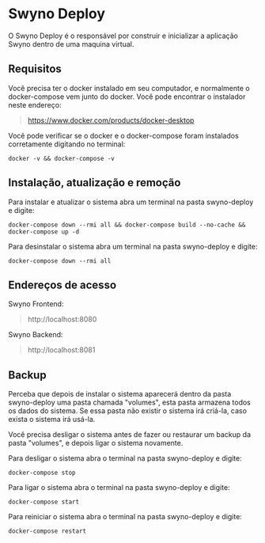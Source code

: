 # Swyno Deploy

O Swyno Deploy é o responsável por construir e inicializar a aplicação Swyno dentro de uma maquina virtual.

## Requisitos

Você precisa ter o docker instalado em seu computador, e normalmente o docker-compose vem junto do docker. Você pode encontrar o instalador neste endereço:

> https://www.docker.com/products/docker-desktop

Você pode verificar se o docker e o docker-compose foram instalados corretamente digitando no terminal: 

```
docker -v && docker-compose -v
```

## Instalação, atualização e remoção

Para instalar e atualizar o sistema abra um terminal na pasta swyno-deploy e digite:

```
docker-compose down --rmi all && docker-compose build --no-cache && docker-compose up -d
```

Para desinstalar o sistema abra um terminal na pasta swyno-deploy e digite:

```
docker-compose down --rmi all
```

## Endereços de acesso

Swyno Frontend:

> http://localhost:8080

Swyno Backend:

> http://localhost:8081

## Backup

Perceba que depois de instalar o sistema aparecerá dentro da pasta swyno-deploy uma pasta chamada "volumes", esta pasta armazena todos os dados do sistema. Se essa pasta não existir o sistema irá criá-la, caso exista o sistema irá usá-la.

Você precisa desligar o sistema antes de fazer ou restaurar um backup da pasta "volumes", e depois ligar o sistema novamente.

Para desligar o sistema abra o terminal na pasta swyno-deploy e digite:

```
docker-compose stop
```

Para ligar o sistema abra o terminal na pasta swyno-deploy e digite:

```
docker-compose start
```

Para reiniciar o sistema abra o terminal na pasta swyno-deploy e digite:

```
docker-compose restart
```